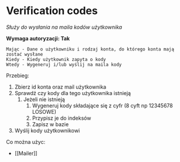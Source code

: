 # Verification codes
*Służy do wysłania na maila kodów użytkownika*

**Wymaga autoryzacji: Tak**

```
Mając - Dane o użytkowniku i rodzaj konta, do którego konta mają zostać wysłane
Kiedy - Kiedy użytkownik zapyta o kody
Wtedy - Wygeneruj i/lub wyślij na maila kody
```

Przebieg:
1. Zbierz id konta oraz mail użytkownika
2. Sprawdź czy kody dla tego użytkownika istnieją
	1. Jeżeli nie istnieją
		1. Wygeneruj kody składające się z cyfr (8 cyft np 12345678 LOSOWE)
		2. Przypisz je do indeksów
		3. Zapisz w bazie
3. Wyślij kody użytkownikowi

Co można użyc:
* [[Mailer]]